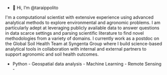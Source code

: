 - 👋 Hi, I’m @taraippolito

I'm a computational scientist with extensive experience using advanced analytical methods to explore environmental and agronomic problems. I am particularly adept at leveraging publicly available data to answer questions in data scarce settings and parsing scientific literature to find novel methodologies from a variety of domains. I currently work as a postdoc on the Global Soil Health Team at Syngenta Group where I build science-based analytical tools in collaboration with internal and external partners to support agronomic and soil health outcomes. 

- Python - Geospatial data analysis - Machine Learning - Remote Sensing -





